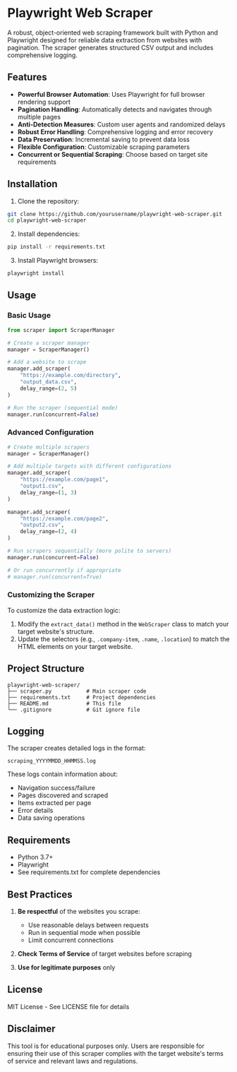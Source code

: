 # Playwright Web Scraper

A robust, object-oriented web scraping framework built with Python and Playwright designed for reliable data extraction from websites with pagination. The scraper generates structured CSV output and includes comprehensive logging.

## Features

- **Powerful Browser Automation**: Uses Playwright for full browser rendering support
- **Pagination Handling**: Automatically detects and navigates through multiple pages
- **Anti-Detection Measures**: Custom user agents and randomized delays
- **Robust Error Handling**: Comprehensive logging and error recovery
- **Data Preservation**: Incremental saving to prevent data loss
- **Flexible Configuration**: Customizable scraping parameters
- **Concurrent or Sequential Scraping**: Choose based on target site requirements

## Installation

1. Clone the repository:
```bash
git clone https://github.com/yourusername/playwright-web-scraper.git
cd playwright-web-scraper
```

2. Install dependencies:
```bash
pip install -r requirements.txt
```

3. Install Playwright browsers:
```bash
playwright install
```

## Usage

### Basic Usage

```python
from scraper import ScraperManager

# Create a scraper manager
manager = ScraperManager()

# Add a website to scrape
manager.add_scraper(
    "https://example.com/directory",
    "output_data.csv",
    delay_range=(2, 5)
)

# Run the scraper (sequential mode)
manager.run(concurrent=False)
```

### Advanced Configuration

```python
# Create multiple scrapers
manager = ScraperManager()

# Add multiple targets with different configurations
manager.add_scraper(
    "https://example.com/page1",
    "output1.csv",
    delay_range=(1, 3)
)

manager.add_scraper(
    "https://example.com/page2",
    "output2.csv",
    delay_range=(2, 4)
)

# Run scrapers sequentially (more polite to servers)
manager.run(concurrent=False)

# Or run concurrently if appropriate
# manager.run(concurrent=True)
```

### Customizing the Scraper

To customize the data extraction logic:

1. Modify the `extract_data()` method in the `WebScraper` class to match your target website's structure.
2. Update the selectors (e.g., `.company-item`, `.name`, `.location`) to match the HTML elements on your target website.

## Project Structure

```
playwright-web-scraper/
├── scraper.py           # Main scraper code
├── requirements.txt     # Project dependencies
├── README.md            # This file
└── .gitignore           # Git ignore file
```

## Logging

The scraper creates detailed logs in the format:
```
scraping_YYYYMMDD_HHMMSS.log
```

These logs contain information about:
- Navigation success/failure
- Pages discovered and scraped
- Items extracted per page
- Error details
- Data saving operations

## Requirements

- Python 3.7+
- Playwright
- See requirements.txt for complete dependencies

## Best Practices

1. **Be respectful** of the websites you scrape:
   - Use reasonable delays between requests
   - Run in sequential mode when possible
   - Limit concurrent connections

2. **Check Terms of Service** of target websites before scraping

3. **Use for legitimate purposes** only

## License

MIT License - See LICENSE file for details

## Disclaimer

This tool is for educational purposes only. Users are responsible for ensuring their use of this scraper complies with the target website's terms of service and relevant laws and regulations.
